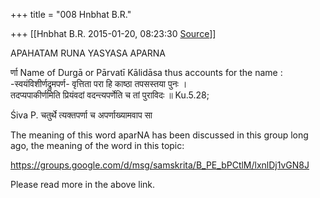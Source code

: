+++
title = "008 Hnbhat B.R."

+++
[[Hnbhat B.R.	2015-01-20, 08:23:30 [Source](https://groups.google.com/g/samskrita/c/jL90Y9pq3DU)]]



APAHATAM RUNA YASYASA APARNA  
  
  
र्णा Name of Durgā or Pārvatī Kālidāsa thus accounts for the name :  
-स्वयंविशीर्णद्रुमपर्ण- वृत्तिता परा हि काष्ठा तपसस्तया पुनः ।  
तदप्यपाकीर्णमिति प्रियंवदां वदन्त्यपर्णेति च तां पुराविदः ॥ Ku.5.28;  
  
Śiva P. चतुर्थे त्यक्तपर्णा च अपर्णाख्यामवाप सा  
  
The meaning of this word aparNA has been discussed in this group long  
ago, the meaning of the word in this topic:  
  
<https://groups.google.com/d/msg/samskrita/B_PE_bPCtlM/lxnlDj1vGN8J>  
  
Please read more in the above link.  

